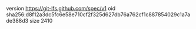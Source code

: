 version https://git-lfs.github.com/spec/v1
oid sha256:d8f12a3dc5fc6e58e710cf2f325d627db76a762cf1c887854029c1a7ade388d3
size 2410
